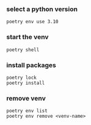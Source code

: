 ### select a python version

```shell
poetry env use 3.10
```

### start the venv

```shell
poetry shell
```

### install packages

```shell
poetry lock
poetry install
```

### remove venv

```shell
poetry env list
poetry env remove <venv-name>
```
